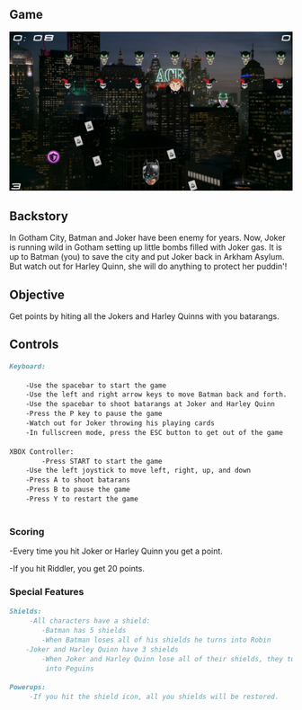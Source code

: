 ## Game

![Image of Batman V Joker](https://raw.githubusercontent.com/05mimzy2017/batman-v-joker/master/assets/images/screenshot.png)


##  Backstory

In Gotham City, Batman and Joker have been enemy for years. Now, Joker is running wild in Gotham setting up little bombs filled with Joker gas. It is up to Batman (you) to save the city and put Joker back in Arkham Asylum. But watch out for Harley Quinn, she will do
anything to protect her puddin'! 


## Objective

Get points by hiting all the Jokers and Harley Quinns with you batarangs.


## Controls

```markdown
Keyboard:

	-Use the spacebar to start the game
	-Use the left and right arrow keys to move Batman back and forth. 
	-Use the spacebar to shoot batarangs at Joker and Harley Quinn
	-Press the P key to pause the game
	-Watch out for Joker throwing his playing cards
	-In fullscreen mode, press the ESC button to get out of the game

XBOX Controller: 
        -Press START to start the game
	-Use the left joystick to move left, right, up, and down
	-Press A to shoot batarans
	-Press B to pause the game
	-Press Y to restart the game
    

```

### Scoring

-Every time you hit Joker or Harley Quinn you get a point.

-If you hit Riddler, you get 20 points. 


### Special Features

```markdown
Shields:
     -All characters have a shield:
     	-Batman has 5 shields
	    -When Batman loses all of his shields he turns into Robin
	-Joker and Harley Quinn have 3 shields
	    -When Joker and Harley Quinn lose all of their shields, they turn 
	     into Peguins
	  
Powerups:
     -If you hit the shield icon, all you shields will be restored.
```
